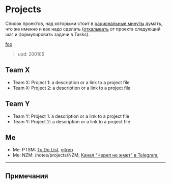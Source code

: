 # Projects

Список проектов, над которыми стоит в [рациональные минуты][a] думать, что же именно и как надо сделать ([откалывать][b] от проекта следующий шаг и формулировать задачи в Tasks).

[foo][bar]

> upd: 200105

## Team X

- Team X: Project 1: a description or a link to a project file
- Team X: Project 2: a description or a link to a project file

## Team Y

- Team Y: Project 1: a description or a link to a project file
- Team Y: Project 2: a description or a link to a project file

## Me

- Me: PTSM: [To Do List](projects/PTSM_Todo.md), [gitrep](https://github.com/medotkato/ptsm)
- Me: NZM: /notes/projects/NZM, [Канал "Череп не жмет" в Telegram](https://t.me/nezhmet),

---

## Примечания

[a]: /. "Рациональные минуты - время, когда у руля в голове стоит рациональный человечек, которому можно поручить обдумывать происходящее, текущие проекты и принимать решения о том, что делать дальше (и нужно ли делать вообще)."

[b]: /. "Откалывать задачи - вместо того, чтобы пытаться разложить проект на задачи (учитывая, что мы плохо предсказываем будущее), Максим Дорофеев предлагает откалывать от проекта следующий шаг, делать его, а потом снова думать. Так легче начать делать что-то по проекту и больше времени на подумать на протяжении проекта (а думать - критически важно для выполнения проекта)"

[bar]: /. "la la la"
